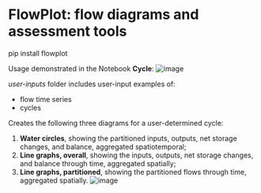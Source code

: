 # FlowPlot: flow diagrams and assessment tools

pip install flowplot

Usage demonstrated in the Notebook **Cycle**:
![image](https://github.com/user-attachments/assets/cbc97834-0241-48b2-a56e-813f1bc8225a)

_user-inputs_ folder includes user-input examples of: 
- flow time series 
- cycles 

Creates the following three diagrams for a user-determined cycle:
1. **Water circles**, showing the partitioned inputs, outputs, net storage changes, and balance, aggregated spatiotemporal;
2. **Line graphs, overall**, showing the inputs, outputs, net storage changes, and balance through time, aggregated spatially;
3. **Line graphs, partitioned**, showing the partitioned flows through time, aggregated spatially.
![image](https://github.com/user-attachments/assets/c3d8cae7-bf6b-4cdd-aad2-508964d65ed9)



